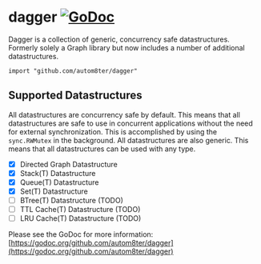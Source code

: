 # dagger [![GoDoc](https://godoc.org/github.com/autom8ter/dagger?status.svg)](https://godoc.org/github.com/autom8ter/dagger)

Dagger is a collection of generic, concurrency safe datastructures.
Formerly solely a Graph library but now includes a number of additional datastructures.

    import "github.com/autom8ter/dagger"

## Supported Datastructures

All datastructures are concurrency safe by default. This means that all datastructures are safe to use in concurrent
applications without the need for external synchronization.
This is accomplished by using the `sync.RWMutex` in the background.
All datastructures are also generic. This means that all datastructures can be used with any type.

- [x] Directed Graph Datastructure
- [x] Stack(T) Datastructure
- [x] Queue(T) Datastructure
- [x] Set(T) Datastructure
- [ ] BTree(T) Datastructure (TODO)
- [ ] TTL Cache(T) Datastructure (TODO)
- [ ] LRU Cache(T) Datastructure (TODO)

Please see the GoDoc for more
information: [https://godoc.org/github.com/autom8ter/dagger](https://godoc.org/github.com/autom8ter/dagger)
